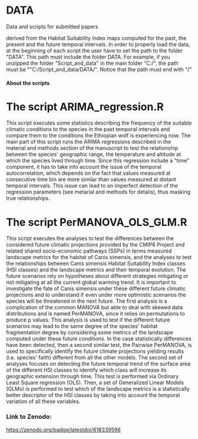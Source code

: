 # DATA
Data and scripts for submitted papers

derived from the Habitat Suitability Index maps computed for the past, the present and the future temporal intervals. In order to properly
load the data, at the beginning of each script the user have to set the path to the folder "DATA". This path must include the folder DATA. For example,
if you unzipped the folder "Script_and_data" in the main folder "C:/", the path must be ""C:/Script_and_data/DATA/". Notice that the path must end with "/"


#### About the scripts ####

# The script ARIMA_regression.R #
This script executes some statistics describing the frequency of the suitable climatic conditions to the
species in the past temporal intervals and compare them to the conditions the Ethiopian wolf is experiencing
now. The main part of this script runs the ARIMA regressions described in the material and methods section
of the manuscript to test the relationship between the species' geographic range, the temperature and altitude 
at which the species lived through time. Since this regression include a "time" component, it has to take
into account the issue of the temporal autocorrelation, which depends on the fact that values measured 
at consecutive time bin are more similar than values measured at distant temporal intervals. This issue 
can lead to an imperfect detection of the regression parameters (see metarial and methods for details),
thus masking true relationships.


# The script PerMANOVA_OLS_GLM.R #
This script executes the analyses to test the differences between the considered future
climatic projections provided by the CMIP6 Project and related shared socio-economic pathways (SSPs) in terms 
measured landscape metrics for the habitat of Canis simensis, and the analyses to test the relationships between
Canis simensis Habitat Suitability Index classes (HSI classes) and the landscape metrics and their temporal evolution.
The future scenarios rely on hypotheses about different strategies mitigating or not mitigating at all the current 
global warming trend. It is important to investigate the fate of Canis simensis under these different future climatic
projections and to understand if even under more optimistic scenarios the species will be threatened in the next future.
The first analysis is a complication of the common MANOVA but able to deal with skewed data distributions and is named 
PerMANOVA, since it relies on permutations to produce p values. This analysis is used to test if the different future 
scenarios may lead to the same degree of the species' habitat fragmentation degree by considering some metrics of the 
landscape computed under these future conditions. In the case statistically differences have been detected, then a second
similar test, the Pairwise PerMANOVA, is used to specifically identify the future climate projections yielding results
(i.e. species' faith) different from all the other models.
The second set of analyses focuses on detecting the future temporal trend of the surface area of the different HSI classes
to identify which class will increase its geographic extension through time. This test is performed via Ordinary Least
Square regression (OLS). Then, a set of Generalized Linear Models (GLMs) is performed to test which of the landscape metrics 
is a statistically better descriptor of the HSI classes by taking into account the temporal variation of all these variables.

### Link to Zenodo:
https://zenodo.org/badge/latestdoi/618339598
